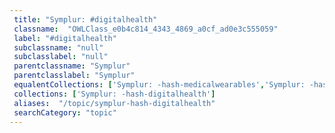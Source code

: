 ```yaml
--- 
 title: "Symplur: #digitalhealth" 
 classname:  "OWLClass_e0b4c814_4343_4869_a0cf_ad0e3c555059" 
 label: "#digitalhealth" 
 subclassname: "null" 
 subclasslabel: "null" 
 parentclassname: "Symplur" 
 parentclasslabel: "Symplur" 
 equalentCollections: ['Symplur: -hash-medicalwearables','Symplur: -hash-VirtualHealth'] 
 collections: ['Symplur: -hash-digitalhealth']
 aliases:  "/topic/symplur-hash-digitalhealth"  
 searchCategory: "topic" 
---
```

